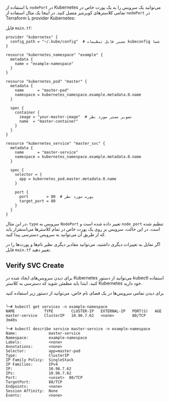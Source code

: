 با استفاده از `nodePort` در Kubernetes می‌توانید یک سرویس را به یک پورت خاص در تمامی کلاسترهای کوبرنتیز متصل کنید. در اینجا یک مثال استفاده از
`nodePort` در Terraform با provider Kubernetes:

فایل `main.tf`:

```hcl
provider "kubernetes" {
  config_path = "~/.kube/config"  # مسیر فایل تنظیمات kubeconfig شما
}

resource "kubernetes_namespace" "example" {
  metadata {
    name = "example-namespace"
  }
}

resource "kubernetes_pod" "master" {
  metadata {
    name      = "master-pod"
    namespace = kubernetes_namespace.example.metadata.0.name
  }

  spec {
    container {
      image = "your-master-image"  # تصویر مستر مورد نظر
      name  = "master-container"
    }
  }
}

resource "kubernetes_service" "master_svc" {
  metadata {
    name      = "master-service"
    namespace = kubernetes_namespace.example.metadata.0.name
  }

  spec {
    selector = {
      app = kubernetes_pod.master.metadata.0.name
    }

    port {
      port        = 80  # پورت مورد نظر
      target_port = 80
    }
  }
}
```



در این مثال، `type` سرویس به `NodePort` تغییر داده شده است و `node_port` تنظیم شده است. در این حالت، سرویس بر روی یک پورت خاص در تمام کلاسترها می‌استقرار یابد که از طریق آن می‌توانید به سرویس دسترسی پیدا کنید.

اگر تمایل به تغییرات دیگری داشتید، می‌توانید مقادیر دیگری نظیر نام‌ها و پورت‌ها را در فایل `main.tf` تغییر دهید.

## Verify SVC Create

برای دیدن سرویس‌های ایجاد شده در Kubernetes می‌توانید از دستور kubectl استفاده کنید. ابتدا باید مطمئن شوید که دسترسی به کلاستر Kubernetes خود دارید.

برای دیدن تمامی سرویس‌ها در یک فضای نام خاص، می‌توانید از دستور زیر استفاده کنید

```

└─# kubectl get services -n example-namespace
NAME             TYPE        CLUSTER-IP   EXTERNAL-IP   PORT(S)   AGE
master-service   ClusterIP   10.96.7.62   <none>        80/TCP    3m40s

└─# kubectl describe service master-service -n example-namespace
Name:              master-service
Namespace:         example-namespace
Labels:            <none>
Annotations:       <none>
Selector:          app=master-pod
Type:              ClusterIP
IP Family Policy:  SingleStack
IP Families:       IPv4
IP:                10.96.7.62
IPs:               10.96.7.62
Port:              <unset>  80/TCP
TargetPort:        80/TCP
Endpoints:         <none>
Session Affinity:  None
Events:            <none>
```

